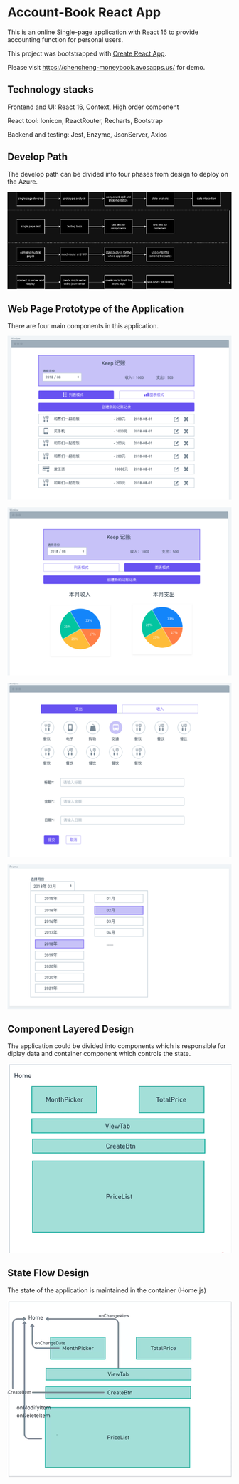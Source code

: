 # Account-Book React App

This is an online Single-page application with React 16 to provide accounting function for personal users.

This project was bootstrapped with [Create React App](https://github.com/facebook/create-react-app).

Please visit https://chencheng-moneybook.avosapps.us/ for demo.

## Technology stacks

Frontend and UI: React 16, Context, High order component

React tool: Ionicon, ReactRouter, Recharts, Bootstrap

Backend and testing: Jest, Enzyme, JsonServer, Axios

## Develop Path

The develop path can be divided into four phases from design to deploy on the Azure.

![Develop Cycle](https://github.com/chenney0552/account-book/blob/master/public/develop-flow.jpg)

## Web Page Prototype of the Application

There are four main components in this application.

![Main Page](https://github.com/chenney0552/account-book/blob/master/public/main-page.png)

![Main Page With Graph](https://github.com/chenney0552/account-book/blob/master/public/main-page-with-graph.png)

![Edit Page](https://github.com/chenney0552/account-book/blob/master/public/edit-page.png)

![Calender Page](https://github.com/chenney0552/account-book/blob/master/public/calender-page.png)

## Component Layered Design

The application could be divided into components which is responsible for diplay data and container component which controls the state.

![Component Layered Design](https://github.com/chenney0552/account-book/blob/02_static_page/public/Component-Layer-Design.png)

## State Flow Design

The state of the application is maintained in the container (Home.js)

![State Flow Design](https://github.com/chenney0552/account-book/blob/03_add_state/public/state-flow-chart.png)
